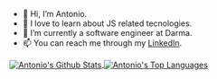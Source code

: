 - 👋 Hi, I’m Antonio.
- 💜 I love to learn about JS related tecnologies.
- 🌱 I’m currently a software engineer at Darma.
- 📫 You can reach me through my [LinkedIn](https://www.linkedin.com/in/antoniomatasv/).

<a target=_blank href="https://github.com/devmata">
  <img align="center" alt="Antonio's Github Stats" src="https://github-readme-stats.vercel.app/api?username=devmata&show_icons=true&theme=onedark&count_private=true&hide_border=true"/>
</a>
<a target=_blank href="https://github.com/devmata">
  <img align="center" alt="Antonio's Top Languages" src="https://github-readme-stats.vercel.app/api/top-langs/?username=devmata&theme=onedark&layout=compact&hide=EJS&hide_border=true"/>
</a>
